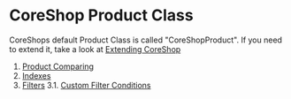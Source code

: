 # CoreShop Product Class

CoreShops default Product Class is called "CoreShopProduct". If you need to extend it, take a look at [Extending CoreShop](../02_Extending_CoreShop.md)


1. [Product Comparing](./01_Product_Comparing.md)
2. [Indexes](./02_Indexes)
3. [Filters](./03_Filters)
3.1. [Custom Filter Conditions](./03_Filters/01_Create_Custom_Conditions.md)
